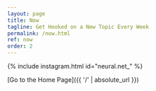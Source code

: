 ```yaml
---
layout: page
title: Now
tagline: Get Hooked on a New Topic Every Week
permalink: /now.html
ref: now
order: 2
---
```


{% include instagram.html id="neural.net_" %}
<script async src="//www.instagram.com/embed.js"></script>


[Go to the Home Page]({{ '/' | absolute_url }})
